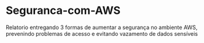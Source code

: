 # Seguranca-com-AWS
Relatorio entregando 3 formas de aumentar a segurança no ambiente AWS, prevenindo problemas de acesso e evitando vazamento de dados sensíveis

